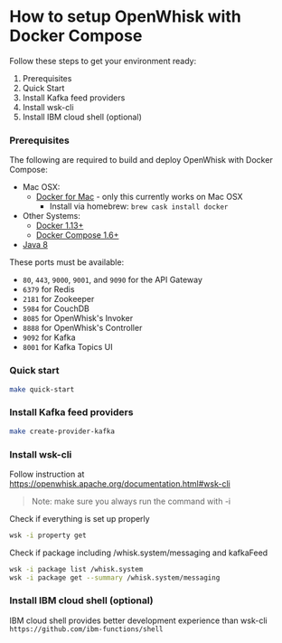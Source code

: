 # How to setup OpenWhisk with Docker Compose

Follow these steps to get your environment ready:
1. Prerequisites
2. Quick Start
3. Install Kafka feed providers
4. Install wsk-cli
5. Install IBM cloud shell (optional)

### Prerequisites

The following are required to build and deploy OpenWhisk with Docker Compose:

- Mac OSX:
    - [Docker for Mac](https://www.docker.com/docker-mac) - only this currently works on Mac OSX
      + Install via homebrew: `brew cask install docker`
- Other Systems:
    - [Docker 1.13+](https://www.docker.com/products/docker)
    - [Docker Compose 1.6+](https://docs.docker.com/compose/install/)
- [Java 8](http://www.oracle.com/technetwork/java/javase/downloads/index.html)

These ports must be available:

- `80`, `443`, `9000`, `9001`, and `9090` for the API Gateway
- `6379` for Redis
- `2181` for Zookeeper
- `5984` for CouchDB
- `8085` for OpenWhisk's Invoker
- `8888` for OpenWhisk's Controller
- `9092` for Kafka
- `8001` for Kafka Topics UI

### Quick start

```bash
make quick-start
```

### Install Kafka feed providers

```bash
make create-provider-kafka
```

### Install wsk-cli

Follow instruction at https://openwhisk.apache.org/documentation.html#wsk-cli
> Note: make sure you always run the command with -i

Check if everything is set up properly
```sh
wsk -i property get
```

Check if package including /whisk.system/messaging and kafkaFeed
```sh
wsk -i package list /whisk.system
wsk -i package get --summary /whisk.system/messaging
```

### Install IBM cloud shell (optional)

IBM cloud shell provides better development experience than wsk-cli `https://github.com/ibm-functions/shell`
